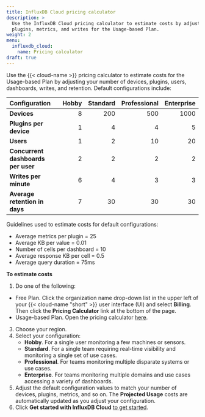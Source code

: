 ```yaml
---
title: InfluxDB Cloud pricing calculator
description: >
  Use the InfluxDB Cloud pricing calculator to estimate costs by adjusting the number of devices,
  plugins, metrics, and writes for the Usage-based Plan.
weight: 2
menu:
  influxdb_cloud:
    name: Pricing calculator
draft: true
---
```


Use the {{< cloud-name >}} pricing calculator to estimate costs for the Usage-based Plan by adjusting your number of devices,
  plugins, users, dashboards, writes, and retention. Default configurations include:

| Configuration                      | Hobby  | Standard | Professional | Enterprise |
|:-----------------------------------|-------:|---------:|-------------:|-----------:|
| **Devices**                        |  8     |   200    |     500      |   1000     |
| **Plugins per device**             |  1     |     4    |       4      |      5     |  
| **Users**                          |  1     |     2    |      10      |     20     |
| **Concurrent dashboards per user** |  2     |     2    |       2      |      2     |
| **Writes per minute**              |  6     |     4    |       3      |      3     |
| **Average retention in days**      |  7     |    30    |      30      |     30     |

Guidelines used to estimate costs for default configurations:

- Average metrics per plugin = 25
- Average KB per value = 0.01
- Number of cells per dashboard = 10
- Average response KB per cell = 0.5
- Average query duration = 75ms

**To estimate costs**

1. Do one of the following:

  - Free Plan. Click the organization name drop-down list in the upper left of your
    {{< cloud-name "short" >}} user interface (UI) and select **Billing**.
    Then click the **Pricing Calculator** link at the bottom of the page.
  - Usage-based Plan. Open the pricing calculator [here](https://cloud2.influxdata.com/pricing).
3. Choose your region.
4. Select your configuration:
   - **Hobby**. For a single user monitoring a few machines or sensors.
   - **Standard**. For a single team requiring real-time visibility and monitoring a single set of use cases.
   - **Professional**. For teams monitoring multiple disparate systems or use cases.
   - **Enterprise**. For teams monitoring multiple domains and use cases accessing a variety of dashboards.
5. Adjust the default configuration values to match your number of devices, plugins, metrics, and so on. The **Projected Usage** costs are automatically updated as you adjust your configuration.
6. Click **Get started with InfluxDB Cloud** [to get started](/influxdb/cloud/get-started/).
